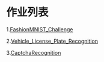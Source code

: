 # 作业列表

1.[FashionMNIST_Challenge](https://github.com/m-L-0/17b-LiuYang-2015/tree/master/FashionMNIST_Challenge)

2.[Vehicle_License_Plate_Recognition](https://github.com/m-L-0/17b-LiuYang-2015/tree/master/Vehicle_License_Plate_Recognition)

3.[CaptchaRecognition](https://github.com/m-L-0/17b-LiuYang-2015/edit/master/CaptchaRecognition/readme.md)
